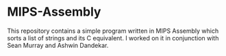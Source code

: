 MIPS-Assembly
=============

This repository contains a simple program written in MIPS Assembly which sorts a list of strings and its C equivalent.  I worked on it in conjunction with Sean Murray and Ashwin Dandekar.
